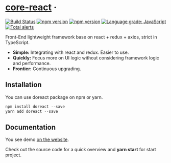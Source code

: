 # [core-react](https://www.vocowone.com/) &middot; 
[![Build Status](https://travis-ci.com/vocoWone/core-react.svg?branch=master)](https://travis-ci.com/vocoWone/core-react) 
[![npm version](https://img.shields.io/npm/v/doreact.svg?style=flat)](https://www.npmjs.com/package/doReact)
[![npm version](https://img.shields.io/npm/v/dorn.svg?style=flat)](https://www.npmjs.com/package/doRN)
[![Language grade: JavaScript](https://img.shields.io/lgtm/grade/javascript/g/vocoWone/core-react.svg?logo=lgtm&logoWidth=18)](https://lgtm.com/projects/g/vocoWone/core-react/context:javascript) 
[![Total alerts](https://img.shields.io/lgtm/alerts/g/vocoWone/core-react.svg?logo=lgtm&logoWidth=18)](https://lgtm.com/projects/g/vocoWone/core-react/alerts/)

Front-End lightweight framework base on react + redux + axios, strict in TypeScript.

- **Simple:** Integrating with react and redux. Easier to use.
- **Quickly:** Focus more on UI logic without considering framework logic and performance.
- **Frontier:** Continuous upgrading.

## Installation

You can use doreact package on npm or yarn.

```javascript
npm install doreact --save
yarn add doreact --save
```

## Documentation

You see demo [on the website](https://www.iwangzh.com).

Check out the source code for a quick overview and **yarn start** for start project.
